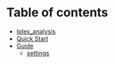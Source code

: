 # Table of contents

* [lplex\_analysis](README.md)
* [Quick Start](docs/quick-start.md)
* [Guide](guide/README.md)
  * [settings](guide/settings.md)
